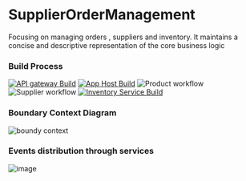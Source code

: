 # SupplierOrderManagement
Focusing on managing orders , suppliers and inventory. It maintains a concise and descriptive representation of the core business logic

### Build Process
[![API gateway Build](https://github.com/Kaveen-Madhusanka/SupplierOrderManagement/actions/workflows/apigateway.yml/badge.svg)](https://github.com/Kaveen-Madhusanka/SupplierOrderManagement/actions/workflows/apigateway.yml)
[![App Host Build](https://github.com/Kaveen-Madhusanka/SupplierOrderManagement/actions/workflows/apphost.yml/badge.svg)](https://github.com/Kaveen-Madhusanka/SupplierOrderManagement/actions/workflows/apphost.yml)
![Product workflow](https://github.com/Kaveen-Madhusanka/SupplierOrderManagement/actions/workflows/dotnet.yml/badge.svg)
![Supplier workflow](https://github.com/Kaveen-Madhusanka/SupplierOrderManagement/actions/workflows/supplieraction.yml/badge.svg)
[![Inventory Service Build](https://github.com/Kaveen-Madhusanka/SupplierOrderManagement/actions/workflows/inventoryaction.yml/badge.svg?branch=master)](https://github.com/Kaveen-Madhusanka/SupplierOrderManagement/actions/workflows/inventoryaction.yml)

### Boundary Context Diagram
![boundy context](https://github.com/Kaveen-Madhusanka/SupplierOrderManagement/assets/11901975/2276b83e-21b5-4643-a0fe-331d44502fa5)


### Events distribution through services
![image](https://github.com/Kaveen-Madhusanka/SupplierOrderManagement/assets/11901975/a96ff3e9-159a-44d0-a82e-e8274de98144)


